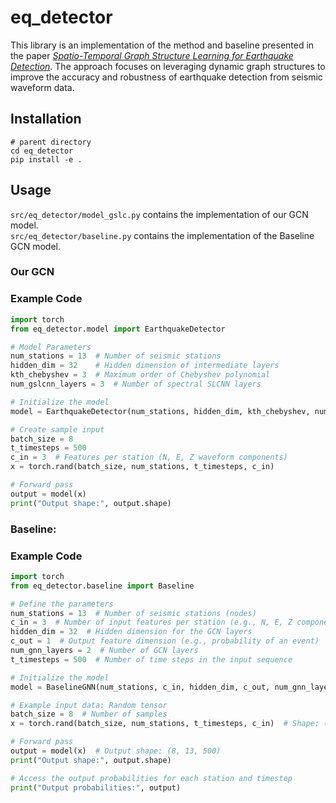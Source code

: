 # eq_detector

This library is an implementation of the method and baseline presented in the paper [*Spatio-Temporal Graph Structure Learning for Earthquake Detection*](https://arxiv.org/abs/2503.11215). The approach focuses on leveraging dynamic graph structures to improve the accuracy and robustness of earthquake detection from seismic waveform data.

## Installation
```
# parent directory
cd eq_detector
pip install -e .
```
## Usage

`src/eq_detector/model_gslc.py` contains the implementation of our GCN model.\
`src/eq_detector/baseline.py` contains the implementation of the Baseline GCN model.

### Our GCN

### Example Code
```python
import torch
from eq_detector.model import EarthquakeDetector

# Model Parameters
num_stations = 13  # Number of seismic stations
hidden_dim = 32    # Hidden dimension of intermediate layers
kth_chebyshev = 3  # Maximum order of Chebyshev polynomial
num_gslcnn_layers = 3  # Number of spectral SLCNN layers

# Initialize the model
model = EarthquakeDetector(num_stations, hidden_dim, kth_chebyshev, num_gslcnn_layers)

# Create sample input
batch_size = 8
t_timesteps = 500
c_in = 3  # Features per station (N, E, Z waveform components)
x = torch.rand(batch_size, num_stations, t_timesteps, c_in)

# Forward pass
output = model(x)
print("Output shape:", output.shape)
```

### Baseline:

### Example Code

```python
import torch
from eq_detector.baseline import Baseline

# Define the parameters
num_stations = 13  # Number of seismic stations (nodes)
c_in = 3  # Number of input features per station (e.g., N, E, Z components)
hidden_dim = 32  # Hidden dimension for the GCN layers
c_out = 1  # Output feature dimension (e.g., probability of an event)
num_gnn_layers = 2  # Number of GCN layers
t_timesteps = 500  # Number of time steps in the input sequence

# Initialize the model
model = BaselineGNN(num_stations, c_in, hidden_dim, c_out, num_gnn_layers)

# Example input data: Random tensor
batch_size = 8  # Number of samples
x = torch.rand(batch_size, num_stations, t_timesteps, c_in)  # Shape: (8, 13, 500, 3)

# Forward pass
output = model(x)  # Output shape: (8, 13, 500)
print("Output shape:", output.shape)

# Access the output probabilities for each station and timestep
print("Output probabilities:", output)
